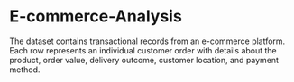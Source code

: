 # E-commerce-Analysis
The dataset contains transactional records from an e-commerce platform. Each row represents an individual customer order with details about the product, order value, delivery outcome, customer location, and payment method.

